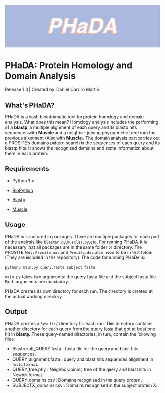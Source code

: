 ![logo](/picturename.jpg)

# PHaDA: Protein Homology and Domain Analysis

Release 1.0 | Created by: Daniel Carrillo Martín

## What's PHaDA?

PHaDA is a bash bioinformatic tool for protein homology and domain analysis. What does this mean? Homology analysis includes the performing of a **blastp**, a multiple alignment of each query and its blastp hits sequences with **Muscle** and a neighbor-joining phylogenetic tree from the previous alignment (Also with **Muscle**). The domain analysis part carries out a PROSITE's domains pattern search in the sequences of each query and its blastp hits. It shows the recognised domains and some information about them in each protein. 

## Requirements

- Python 3.x

- [BioPython](https://biopython.org/)

- [Blastp](https://blast.ncbi.nlm.nih.gov/Blast.cgi?PAGE_TYPE=BlastDocs&DOC_TYPE=Download)

- [Muscle](https://www.drive5.com/muscle/)

## Usage 

PHaDA is structured in packages. There are multiple packages for each part of the analysis like `blaster.py`,`muscler.py`,etc. For running PHaDA, it is necessary that all packages are in the same folder or directory. The PROSITE files: `Prosite.dat` and `Prosite.doc` also need to be in that folder (They are included in the repository). The code for running PHaDA is:

`python3 main.py query.fasta subject.fasta`

`main.py` takes two arguments: the query fasta file and the subject fasta file. Both arguments are mandatory.

PHaDA creates its own directory for each run. The directory is created at the actual working directory. 

## Output

PHaDA creates a `Results/` directory for each run. This directory contains another directory for each query from the query.fasta that got at least one hit in **blastp**. These query-named directories, in turn, contain the following files:

- Blastresult_QUERY.fasta : fasta file for the query and blast hits sequences.
- QUERY_alignment.fasta : query and blast hits sequences alignment in fasta format.
- QUERY_tree.phy : NeighborJoining tree of the query and blast hits in Newick format.
- QUERY_domains.csv : Domains recognised in the query protein.
- SUBJECTX_domains.csv : Domains recognised in the subject protein X.
